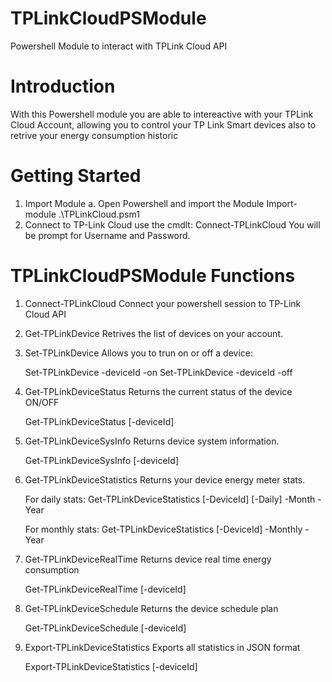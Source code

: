 # TPLinkCloudPSModule
Powershell Module to interact with TPLink Cloud API

# Introduction
With this Powershell module you are able to intereactive with your TPLink Cloud Account, 
allowing you to control your TP Link Smart devices also to retrive your energy consumption 
historic

# Getting Started

1.	Import Module
    a. Open Powershell and import the Module
        Import-module .\TPLinkCloud.psm1
2.	Connect to TP-Link Cloud
    use the cmdlt:
    Connect-TPLinkCloud
    You will be prompt for Username and Password.
    
# TPLinkCloudPSModule Functions

1.  Connect-TPLinkCloud
    Connect your powershell session to TP-Link Cloud API

2.  Get-TPLinkDevice
    Retrives the list of devices on your account.
    
3.  Set-TPLinkDevice
    Allows you to trun on or off a device:

    Set-TPLinkDevice -deviceId <string> -on 
    Set-TPLinkDevice -deviceId <string> -off 
 
4.  Get-TPLinkDeviceStatus
    Returns the current status of the device ON/OFF

    Get-TPLinkDeviceStatus [-deviceId] <string>
    
5.  Get-TPLinkDeviceSysInfo
    Returns device system information.
    
    Get-TPLinkDeviceSysInfo [-deviceId] <string>
    
6.  Get-TPLinkDeviceStatistics
    Returns your device energy meter stats.
    
    For daily stats:
    Get-TPLinkDeviceStatistics [-DeviceId] <string> [-Daily] -Month <int> -Year <int>
    
    For monthly stats:
    Get-TPLinkDeviceStatistics [-DeviceId] <string> -Monthly -Year <int>
    
7.  Get-TPLinkDeviceRealTime
    Returns device real time energy consumption
    
    Get-TPLinkDeviceRealTime [-deviceId] <string>

8.  Get-TPLinkDeviceSchedule
    Returns the device schedule plan
    
    Get-TPLinkDeviceSchedule [-deviceId] <string>
    
9.  Export-TPLinkDeviceStatistics
    Exports all statistics in JSON format
    
    Export-TPLinkDeviceStatistics [-deviceId] <string>
